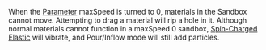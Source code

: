 When the [Parameter](/Parameters.md "Parameters") maxSpeed is turned to 0, materials in the Sandbox cannot move. Attempting to drag a material will rip a hole in it. Although normal materials cannot function in a maxSpeed 0 sandbox, [Spin-Charged Elastic](/Spin-Charged%20Elastic.md "Spin-Charged Elastic") will vibrate, and Pour/Inflow mode will still add particles.
